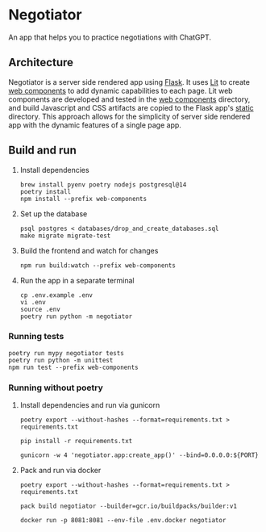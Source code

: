 # Negotiator

An app that helps you to practice negotiations with ChatGPT.

## Architecture

Negotiator is a server side rendered app using [Flask](https://flask.palletsprojects.com/).
It uses [Lit](https://lit.dev/) to create [web components](https://developer.mozilla.org/en-US/docs/Web/API/Web_components)
to add dynamic capabilities to each page.
Lit web components are developed and tested in the [web components](./web-components) directory, and build Javascript
and CSS artifacts are copied to the Flask app's [static](./negotiator/static) directory.
This approach allows for the simplicity of server side rendered app with the dynamic features of a single page app.

## Build and run

1.  Install dependencies
    ```shell
    brew install pyenv poetry nodejs postgresql@14
    poetry install
    npm install --prefix web-components
    ```

1.  Set up the database
    ```shell
    psql postgres < databases/drop_and_create_databases.sql
    make migrate migrate-test
    ```

1.  Build the frontend and watch for changes
    ```shell
    npm run build:watch --prefix web-components
    ```

1.  Run the app in a separate terminal
    ```shell
    cp .env.example .env
    vi .env
    source .env
    poetry run python -m negotiator
    ```

### Running tests

```shell
poetry run mypy negotiator tests
poetry run python -m unittest
npm run test --prefix web-components
```

### Running without poetry

1. Install dependencies and run via gunicorn
    ```shell
    poetry export --without-hashes --format=requirements.txt > requirements.txt
    ```

    ```shell 
   pip install -r requirements.txt
    ```

    ```shell  
   gunicorn -w 4 'negotiator.app:create_app()' --bind=0.0.0.0:${PORT}
    ```
   
1. Pack and run via docker
    ```shell
    poetry export --without-hashes --format=requirements.txt > requirements.txt
    ```

    ```shell 
   pack build negotiator --builder=gcr.io/buildpacks/builder:v1
    ```

    ```shell
   docker run -p 8081:8081 --env-file .env.docker negotiator
    ```   
